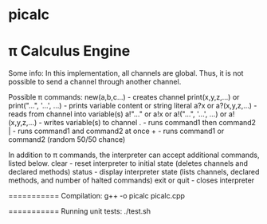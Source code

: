 # picalc
π Calculus Engine
===========
Some info:
In this implementation, all channels are global. Thus, it is not possible to send a channel through another channel.

Possible π commands:
new(a,b,c...) - creates channel
print(x,y,z,...) or print("...", '...', ...) - prints variable content or string literal
a?x or a?(x,y,z,...) - reads from channel into variable(s)
a!"..." or a!x or a!("...", '...', ...) or a!(x,y,z,...) - writes variable(s) to channel
<command1> . <command2> - runs command1 then command2
<command1> | <command2> - runs command1 and command2 at once
<command1> + <command2> - runs command1 or command2 (random 50/50 chance)

In addition to π commands, the interpreter can accept additional commands, listed below.
clear - reset interpreter to initial state (deletes channels and declared methods)
status - display interpreter state (lists channels, declared methods, and number of halted commands)
exit or quit - closes interpreter

===========
Compilation:
g++ -o picalc picalc.cpp

===========
Running unit tests:
./test.sh